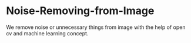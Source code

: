 # Noise-Removing-from-Image
We remove noise or unnecessary things from image with the help of open cv and machine learning concept.
